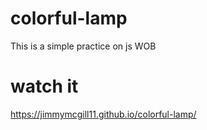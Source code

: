 # colorful-lamp

This is a simple practice on js WOB 

# watch it

https://jimmymcgill11.github.io/colorful-lamp/
